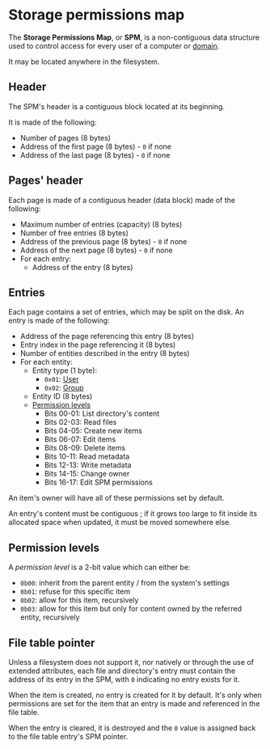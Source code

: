 # Storage permissions map

The **Storage Permissions Map**, or **SPM**, is a non-contiguous data structure used to control access for every user of a computer or [domain](../features/domains.md).

It may be located anywhere in the filesystem.

## Header

The SPM's header is a contiguous block located at its beginning.

It is made of the following:

- Number of pages (8 bytes)
- Address of the first page (8 bytes) - `0` if none
- Address of the last page (8 bytes) - `0` if none

## Pages' header

Each page is made of a contiguous header (data block) made of the following:

- Maximum number of entries (capacity) (8 bytes)
- Number of free entries (8 bytes)
- Address of the previous page (8 bytes) - `0` if none
- Address of the next page (8 bytes) - `0` if none
- For each entry:
  - Address of the entry (8 bytes)

## Entries

Each page contains a set of entries, which may be split on the disk. An entry is made of the following:

- Address of the page referencing this entry (8 bytes)
- Entry index in the page referencing it (8 bytes)
- Number of entities described in the entry (8 bytes)
- For each entity:
  - Entity type (1 byte):
    - `0x01`: [User](../concepts/users.md)
    - `0x02`: [Group](../concepts/users.md#groups)
  - Entity ID (8 bytes)
  - [Permission levels](#permission-levels)
    - Bits 00-01: List directory's content
    - Bits 02-03: Read files
    - Bits 04-05: Create new items
    - Bits 06-07: Edit items
    - Bits 08-09: Delete items
    - Bits 10-11: Read metadata
    - Bits 12-13: Write metadata
    - Bits 14-15: Change owner
    - Bits 16-17: Edit SPM permissions

An item's owner will have all of these permissions set by default.

An entry's content must be contiguous ; if it grows too large to fit inside its allocated space when updated, it must be moved somewhere else.

## Permission levels

A _permission level_ is a 2-bit value which can either be:

- `0b00`: inherit from the parent entity / from the system's settings
- `0b01`: refuse for this specific item
- `0b02`: allow for this item, recursively
- `0b03`: allow for this item but only for content owned by the referred entity, recursively

## File table pointer

Unless a filesystem does not support it, nor natively or through the use of extended attributes, each file and directory's entry must contain the address of its entry in the SPM, with `0` indicating no entry exists for it.

When the item is created, no entry is created for it by default. It's only when permissions are set for the item that an entry is made and referenced in the file table.

When the entry is cleared, it is destroyed and the `0` value is assigned back to the file table entry's SPM pointer.